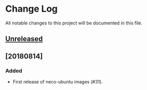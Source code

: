 # Change Log

All notable changes to this project will be documented in this file.

## [Unreleased]

## [20180814]

### Added
- First release of neco-ubuntu images (#31).

[Unreleased]: https://github.com/cybozu-go/sabakan/compare/20180814...HEAD
